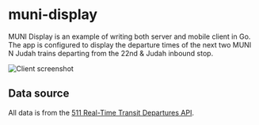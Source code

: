 # muni-display

MUNI Display is an example of writing both server and mobile client in Go. The app is configured to display the departure times of the next two MUNI N Judah trains departing from the 22nd & Judah inbound stop.

![Client screenshot](https://github.com/jbowens/muni-display/blob/master/screenshot.png)

## Data source

All data is from the [511 Real-Time Transit Departures API](http://511.org/developer-resources_transit-api.asp).
